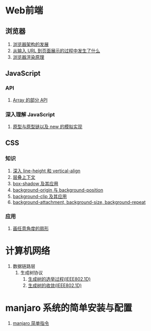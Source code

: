 # Web前端
## 浏览器
1. [浏览器架构的发展](https://github.com/nfssuzukaze/Blog/issues/9)
2. [从输入 URL 到页面展示的过程中发生了什么](https://github.com/nfssuzukaze/Blog/issues/20)
3. [浏览器渲染原理](https://github.com/nfssuzukaze/Blog/issues/3)

## JavaScript
### API
1. [Array 的部分 API](https://github.com/nfssuzukaze/Blog/issues/21)
### 深入理解 JavaScript
1. [原型与原型链以及 new 的模拟实现](https://github.com/nfssuzukaze/Blog/issues/17)

## CSS
### 知识
1. [深入 line-height 和 vertical-align](https://github.com/nfssuzukaze/Blog/issues/1)
2. [层叠上下文](https://github.com/nfssuzukaze/Blog/issues/2)
3. [box-shadow 及其应用](https://github.com/nfssuzukaze/Blog/issues/10)
4. [background-origin 与 background-position](https://github.com/nfssuzukaze/Blog/issues/11)
5. [background-clip 及其应用](https://github.com/nfssuzukaze/Blog/issues/12)
6. [background-attachment, background-size, background-repeat](https://github.com/nfssuzukaze/Blog/issues/14)
### 应用
1. [画任意角度的扇形](https://github.com/nfssuzukaze/Blog/issues/15)

# 计算机网络
1. 数据链路层
    1. 生成树协议
        1. [生成树的选举过程(IEEE802.1D)](https://github.com/nfssuzukaze/Blog/issues/7)
        2. [生成树的收敛(IEEE802.1D)](https://github.com/nfssuzukaze/Blog/issues/8)
# manjaro 系统的简单安装与配置
1. [manjaro 简单指令](https://github.com/nfssuzukaze/Blog/issues/4)
